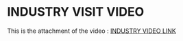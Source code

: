 # INDUSTRY VISIT VIDEO

This is the attachment of the video : [INDUSTRY VIDEO LINK](https://drive.google.com/drive/folders/1zoCnyASSAAyWMW217YKDa61e8fWyBHer?lfhs=2)
